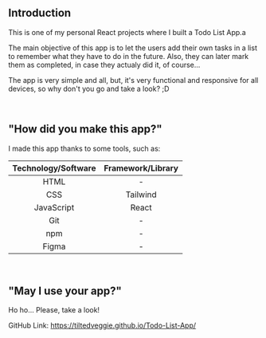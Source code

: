 ## Introduction

This is one of my personal React projects where I built a Todo List App.a

The main objective of this app is to let the users add their own tasks in a list to remember what they have to do in the future. Also, they can later mark them as completed, in case they actualy did it, of course...

The app is very simple and all, but, it's very functional and responsive for all devices, so why don't you go and take a look? ;D

<br>

## "How did you make this app?"

I made this app thanks to some tools, such as:

<table align='center'>
  <thead>
    <th>Technology/Software</th>
    <th>Framework/Library</th>
  </thead>
  
  <tbody>
    <tr align='center'>
      <td>HTML</td>
      <td> - </td>
    </tr>
    <tr align='center'>
      <td>CSS</td>
      <td>Tailwind</td>
    </tr>
    <tr align='center'>
      <td>JavaScript</td>
      <td>React</td>
    </tr>
    <tr align='center'>
      <td>Git</td>
      <td> - </td>
    </tr>
    <tr align='center'>
      <td>npm</td>
      <td> - </td>
    </tr>
    <tr align='center'>
      <td>Figma</td>
      <td> - </td>
    </tr>
  </tbody>
</table>

<br>

## "May I use your app?"

Ho ho... Please, take a look!

GitHub Link: https://tiltedveggie.github.io/Todo-List-App/
